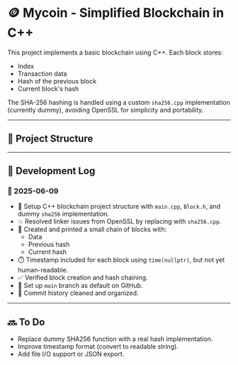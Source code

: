 # 🪙 Mycoin - Simplified Blockchain in C++

This project implements a basic blockchain using C++. Each block stores:
- Index
- Transaction data
- Hash of the previous block
- Current block's hash

The SHA-256 hashing is handled using a custom `sha256.cpp` implementation (currently dummy), avoiding OpenSSL for simplicity and portability.

---

## 🧠 Project Structure


---

## 🚧 Development Log

### 📅 2025-06-09
- 🔧 Setup C++ blockchain project structure with `main.cpp`, `Block.h`, and dummy `sha256` implementation.
- 💥 Resolved linker issues from OpenSSL by replacing with `sha256.cpp`.
- 🧱 Created and printed a small chain of blocks with:
  - Data
  - Previous hash
  - Current hash
- ⏱️ Timestamp included for each block using `time(nullptr)`, but not yet human-readable.
- ✅ Verified block creation and hash chaining.
- 📂 Set up `main` branch as default on GitHub.
- 📌 Commit history cleaned and organized.

---

## 🔜 To Do
- Replace dummy SHA256 function with a real hash implementation.
- Improve timestamp format (convert to readable string).
- Add file I/O support or JSON export.
